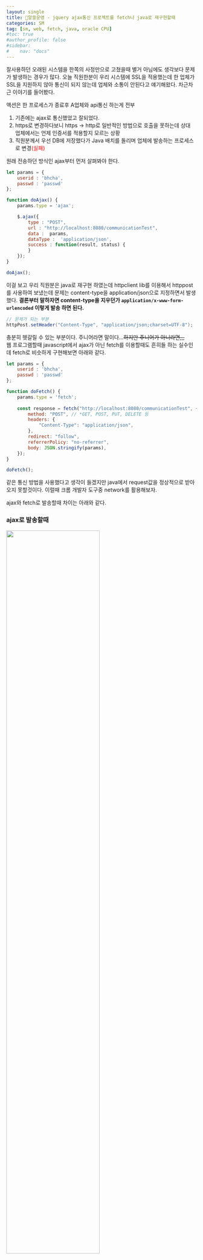 ```yaml
---
layout: single
title: 💼알쓸운영 - jquery ajax통신 프로젝트를 fetch나 java로 재구현할때
categories: SM
tag: [sm, web, fetch, java, oracle CPU]
#toc: true
#author_profile: false
#sidebar:
#    nav: "docs"
---
```


잘사용하던 오래된 시스템을 한쪽의 사정만으로 고쳤을때 별거 아님에도 생각보다 문제가 발생하는 경우가 많다. 
오늘 직원한분이 우리 시스템에 SSL을 적용했는데 한 업체가 SSL을 지원하지 않아 통신이 되지 않는데 업체와 소통이 안된다고 얘기해왔다.
차근차근 이야기를 들어봤다.

액션은 한 프로세스가 종료후 A업체와 api통신 하는게 전부
1. 기존에는 ajax로 통신했었고 잘되었다.
2. https로 변경하다보니 https -> http로 일반적인 방법으로 호출을 못하는데 상대 업체에서는 언제 인증서를 적용할지 모르는 상황
3. 직원분께서 우선 DB에 저장했다가 Java 배치를 돌리며 업체에 발송하는 프로세스로 변경<span style="color:red">(실패)</span> 


원래 전송하던 방식인 ajax부터 먼저 살펴봐야 한다.
```javascript
let params = {
    userid : 'bhcha',
    passwd : 'passwd'
};

function doAjax() {
    params.type = 'ajax';

    $.ajax({
        type : "POST",
        url : "http://localhost:8080/communicationTest",
        data :	params,
        dataType :	'application/json',
        success : function(result, status) {
        }
    });
}

doAjax();
```

이걸 보고 우리 직원분은 java로 재구현 하였는데 httpclient lib를 이용해서 httppost를 사용하여 보냈는데 문제는 content-type을 application/json으로 지정하면서 발생했다.
**결론부터 말하자면 content-type을 지우던가 `application/x-www-form-urlencoded` 이렇게 발송 하면 된다.**
```java
// 문제가 되는 부분
httpPost.setHeader("Content-Type", "application/json;charset=UTF-8");
```

충분히 헷갈릴 수 있는 부분이다. 주니어라면 말이다...~~하지만 주니어가 아니라면,,,~~  
웹 프로그램할때 javascript에서 ajax가 아닌 fetch를 이용할때도 흔히들 하는 실수인데 fetch로 비슷하게 구현해보면 아래와 같다.

```javascript
let params = {
    userid : 'bhcha',
    passwd : 'passwd'
};

function doFetch() {
    params.type = 'fetch';
    
    const response = fetch("http://localhost:8080/communicationTest", {
        method: "POST", // *GET, POST, PUT, DELETE 등
        headers: {
            "Content-Type": "application/json",
        },
        redirect: "follow",
        referrerPolicy: "no-referrer",
        body: JSON.stringify(params),
    });
}

doFetch();
```

같은 통신 방법을 사용했다고 생각이 들겠지만 java에서 request값을 정상적으로 받아오지 못할것이다. 이럴때 크롬 개발자 도구중 network를 활용해보자.

ajax와 fetch로 발송할때 차이는 아래와 같다.  
### ajax로 발송할때
<img src="/images/sm/img_2.png" style="width: 70%">  

### fetch로 발송할때
<img src="/images/sm/img_3.png" style="width: 70%">

눈여겨 봐야 할곳은 content-type이다. ajax, fetch 둘 다 `application/json` 선언하여 발송하지만 컨텐츠의 타입은 다르게 발송된다. 
이때 spring에서 `@RequestParam annotation`이나 `HttpServletRequest를 이용하여 getParameter`를 했을경우 ajax, fetch 두개의 예제는 
다르게 수신된다. fetch를 이용했을때는 body에 값들이 들어가기에 실제로 수신받지 못한다.  
요즘도 이렇게 코딩을 하는지 모르겠지만 예전 레거시 시스템들의 경우 아래와 같이 request 순환하며 읽으며 map으로 만드는 경우가 많았다.

```java
public static Map<String, String> extractParameters(HttpServletRequest request) {
    Map<String, String> parametersMap = new HashMap<>();

    Enumeration<String> parameterNames = request.getParameterNames();
    while (parameterNames.hasMoreElements()) {
        String paramName = parameterNames.nextElement();
        String paramValue = request.getParameter(paramName);
        parametersMap.put(paramName, paramValue);
    }

    return parametersMap;
}
```
이렇게 구성 되어 있는 백엔드에 **'fetch의 body'**나 **'httpclient의 content-type'**을 `application/json`로 발송했을 경우 값이 전달되지 않는다.  
아마 업체에서는 이런식으로 수신 받고 있었을 것이고 우리직원분은 계속 `application/json` 이렇게 발송하고 있었던 것이었다.